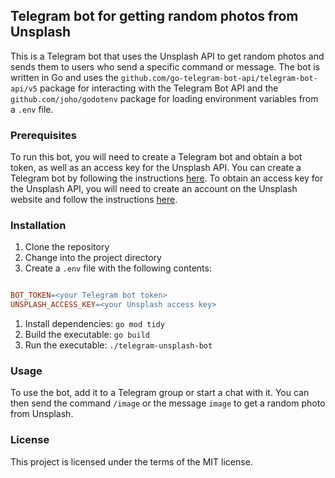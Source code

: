 ## Telegram bot for getting random photos from Unsplash

This is a Telegram bot that uses the Unsplash API to get random photos and sends them to users who send a specific command or message. The bot is written in Go and uses the `github.com/go-telegram-bot-api/telegram-bot-api/v5` package for interacting with the Telegram Bot API and the `github.com/joho/godotenv` package for loading environment variables from a `.env` file.
### Prerequisites

To run this bot, you will need to create a Telegram bot and 
obtain a bot token, as well as an access key for the Unsplash API. 
You can create a Telegram bot by following the instructions 
[here](https://core.telegram.org/bots#creating-a-new-bot). 
To obtain an access key for the Unsplash API, 
you will need to create an account on the Unsplash website
and follow the instructions [here](https://unsplash.com/developers).

### Installation
1. Clone the repository
2. Change into the project directory
3. Create a `.env` file with the following contents:

```makefile

BOT_TOKEN=<your Telegram bot token>
UNSPLASH_ACCESS_KEY=<your Unsplash access key>
```


1. Install dependencies: `go mod tidy`
2. Build the executable: `go build`
3. Run the executable: `./telegram-unsplash-bot`
### Usage

To use the bot, add it to a Telegram group or start a chat with it. 
You can then send the command `/image` or the message `image` 
to get a random photo from Unsplash.
### License

This project is licensed under the terms of the MIT license.
